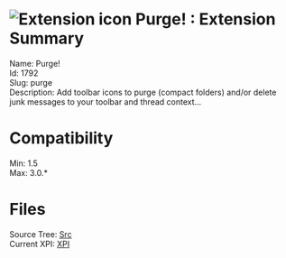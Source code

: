 # ![Extension icon](https://addons.thunderbird.net/user-media/addon_icons/1/1792-64.png?modified=1275583051) Purge! : Extension Summary

Name: Purge!  
Id: 1792  
Slug: purge  
Description: Add toolbar icons to purge (compact folders) and/or delete junk messages to your toolbar and thread context...
  

# Compatibility
Min: 1.5  
Max: 3.0.*  

# Files

Source Tree: [Src](C:/Dev/Thunderbird/ThunderKdB/xall/xOther/1792-purge/src)  
Current XPI: [XPI](C:/Dev/Thunderbird/ThunderKdB/xall/xOther/1792-purge/xpi)  



